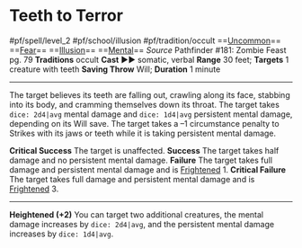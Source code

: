 # Teeth to Terror
#pf/spell/level_2 #pf/school/illusion #pf/tradition/occult
==[Uncommon](../../../Traits/Uncommon.md)== ==[Fear](../Level%201/Fear.md)== ==[Illusion](../../../Traits/Illusion.md)== ==[Mental](../../../Traits/Mental.md)==
*Source* Pathfinder #181: Zombie Feast pg. 79
**Traditions** occult
**Cast** ►► somatic, verbal
**Range** 30 feet; **Targets** 1 creature with teeth
**Saving Throw** Will; **Duration** 1 minute

---
The target believes its teeth are falling out, crawling along its face, stabbing into its body, and cramming themselves down its throat. The target takes `dice: 2d4|avg` mental damage and `dice: 1d4|avg` persistent mental damage, depending on its Will save. The target takes a –1 circumstance penalty to Strikes with its jaws or teeth while it is taking persistent mental damage.

**Critical Success** The target is unaffected.
**Success** The target takes half damage and no persistent mental damage.
**Failure** The target takes full damage and persistent mental damage and is [Frightened](../../../Conditions/Frightened.md) 1.
**Critical Failure** The target takes full damage and persistent mental damage and is [Frightened](../../../Conditions/Frightened.md) 3.

<hr>

**Heightened (+2)** You can target two additional creatures, the mental damage increases by `dice: 2d4|avg`, and the persistent mental damage increases by `dice: 1d4|avg`.